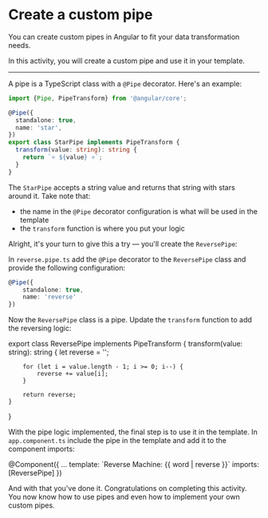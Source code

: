 # Create a custom pipe

You can create custom pipes in Angular to fit your data transformation needs.

In this activity, you will create a custom pipe and use it in your template.

<hr>

A pipe is a TypeScript class with a `@Pipe` decorator. Here's an example:

```ts
import {Pipe, PipeTransform} from '@angular/core';

@Pipe({
  standalone: true,
  name: 'star',
})
export class StarPipe implements PipeTransform {
  transform(value: string): string {
    return `⭐️ ${value} ⭐️`;
  }
}
```

The `StarPipe` accepts a string value and returns that string with stars around it. Take note that:

- the name in the `@Pipe` decorator configuration is what will be used in the template
- the `transform` function is where you put your logic

Alright, it's your turn to give this a try — you'll create the `ReversePipe`:

<docs-workflow>

<docs-step title="Create the `ReversePipe`">

In `reverse.pipe.ts` add the `@Pipe` decorator to the `ReversePipe` class and provide the following configuration:

```ts
@Pipe({
    standalone: true,
    name: 'reverse'
})
```

</docs-step>

<docs-step title="Implement the `transform` function">

Now the `ReversePipe` class is a pipe. Update the `transform` function to add the reversing logic:

<docs-code language="ts" highlight="[3,4,5,6,7,8,9]">
export class ReversePipe implements PipeTransform {
    transform(value: string): string {
        let reverse = '';

        for (let i = value.length - 1; i >= 0; i--) {
            reverse += value[i];
        }

        return reverse;
    }

}
</docs-code>

</docs-step>

<docs-step title="Use the `ReversePipe` in the template"></docs-step>
With the pipe logic implemented, the final step is to use it in the template. In `app.component.ts` include the pipe in the template and add it to the component imports:

<docs-code language="ts" highlight="[3,4]">
@Component({
    ...
    template: `Reverse Machine: {{ word | reverse }}`
    imports: [ReversePipe]
})
</docs-code>

</docs-workflow>

And with that you've done it. Congratulations on completing this activity. You now know how to use pipes and even how to implement your own custom pipes.
